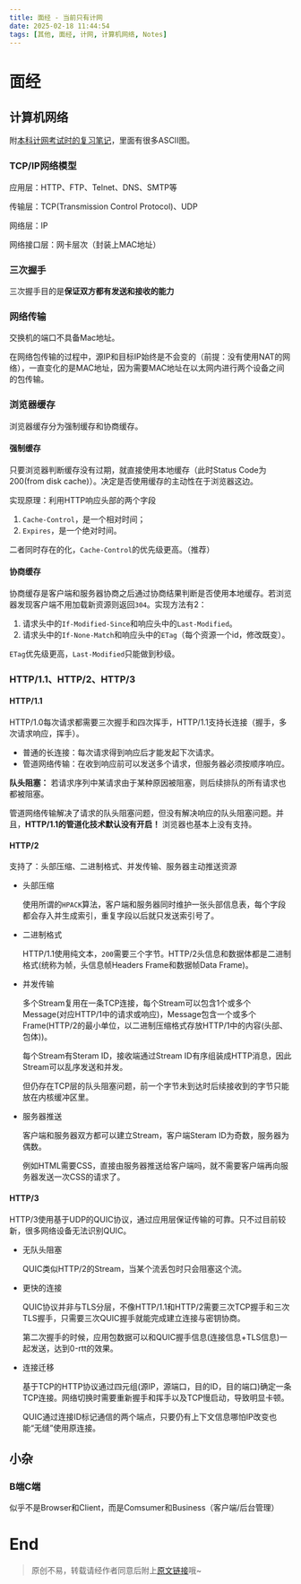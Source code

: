 ```yaml
---
title: 面经 - 当前只有计网
date: 2025-02-18 11:44:54
tags: [其他, 面经, 计网, 计算机网络, Notes]
---
```


# 面经

## 计算机网络

附[本科计网考试时的复习笔记](https://web.letmefly.xyz/Notes/ComputerNetwork/)，里面有很多ASCII图。

### TCP/IP网络模型

应用层：HTTP、FTP、Telnet、DNS、SMTP等

传输层：TCP(Transmission Control Protocol)、UDP

网络层：IP

网络接口层：网卡层次（封装上MAC地址）

### 三次握手

三次握手目的是**保证双方都有发送和接收的能力**

### 网络传输

交换机的端口不具备Mac地址。

在网络包传输的过程中，源IP和目标IP始终是不会变的（前提：没有使用NAT的网络），一直变化的是MAC地址，因为需要MAC地址在以太网内进行两个设备之间的包传输。

### 浏览器缓存

浏览器缓存分为强制缓存和协商缓存。

#### 强制缓存

只要浏览器判断缓存没有过期，就直接使用本地缓存（此时Status Code为200(from disk cache)）。决定是否使用缓存的主动性在于浏览器这边。

实现原理：利用HTTP响应头部的两个字段

1. `Cache-Control`，是一个相对时间；
2. `Expires`，是一个绝对时间。

二者同时存在的化，`Cache-Control`的优先级更高。（推荐）

#### 协商缓存

协商缓存是客户端和服务器协商之后通过协商结果判断是否使用本地缓存。若浏览器发现客户端不用加载新资源则返回`304`。实现方法有2：

1. 请求头中的`If-Modified-Since`和响应头中的`Last-Modified`。
2. 请求头中的`If-None-Match`和响应头中的`ETag`（每个资源一个id，修改既变）。

`ETag`优先级更高，`Last-Modified`只能做到秒级。

### HTTP/1.1、HTTP/2、HTTP/3

#### HTTP/1.1

HTTP/1.0每次请求都需要三次握手和四次挥手，HTTP/1.1支持长连接（握手，多次请求响应，挥手）。

+ 普通的长连接：每次请求得到响应后才能发起下次请求。
+ 管道网络传输：在收到响应前可以发送多个请求，但服务器必须按顺序响应。

**队头阻塞：** 若请求序列中某请求由于某种原因被阻塞，则后续排队的所有请求也都被阻塞。

管道网络传输解决了请求的队头阻塞问题，但没有解决响应的队头阻塞问题。并且，**HTTP/1.1的管道化技术默认没有开启！** 浏览器也基本上没有支持。

#### HTTP/2

支持了：头部压缩、二进制格式、并发传输、服务器主动推送资源

+ 头部压缩

    使用所谓的`HPACK`算法，客户端和服务器同时维护一张头部信息表，每个字段都会存入并生成索引，重复字段以后就只发送索引号了。

+ 二进制格式

    HTTP/1.1使用纯文本，`200`需要三个字节。HTTP/2头信息和数据体都是二进制格式(统称为帧，头信息帧Headers Frame和数据帧Data Frame)。

+ 并发传输

    多个Stream复用在一条TCP连接，每个Stream可以包含1个或多个Message(对应HTTP/1中的请求或响应)，Message包含一个或多个Frame(HTTP/2的最小单位，以二进制压缩格式存放HTTP/1中的内容(头部、包体))。

    每个Stream有Steram ID，接收端通过Stream ID有序组装成HTTP消息，因此Stream可以乱序发送和并发。

    但仍存在TCP层的队头阻塞问题，前一个字节未到达时后续接收到的字节只能放在内核缓冲区里。

+ 服务器推送

    客户端和服务器双方都可以建立Stream，客户端Steram ID为奇数，服务器为偶数。

    例如HTML需要CSS，直接由服务器推送给客户端吗，就不需要客户端再向服务器发送一次CSS的请求了。

#### HTTP/3

HTTP/3使用基于UDP的QUIC协议，通过应用层保证传输的可靠。只不过目前较新，很多网络设备无法识别QUIC。

+ 无队头阻塞

    QUIC类似HTTP/2的Stream，当某个流丢包时只会阻塞这个流。

+ 更快的连接

    QUIC协议并非与TLS分层，不像HTTP/1.1和HTTP/2需要三次TCP握手和三次TLS握手，只需要三次QUIC握手就能完成建立连接与密钥协商。

    第二次握手的时候，应用包数据可以和QUIC握手信息(连接信息+TLS信息)一起发送，达到0-rtt的效果。

+ 连接迁移

    基于TCP的HTTP协议通过四元组(源IP，源端口，目的ID，目的端口)确定一条TCP连接。网络切换时需要重新握手和挥手以及TCP慢启动，导致明显卡顿。

    QUIC通过连接ID标记通信的两个端点，只要仍有上下文信息哪怕IP改变也能“无缝”使用原连接。

## 小杂

### B端C端

似乎不是Browser和Client，而是Comsumer和Business（客户端/后台管理）

# End

> 原创不易，转载请经作者同意后附上[原文链接](https://blog.letmefly.xyz/2025/02/18/Other-Notes-Mianjing/)哦~